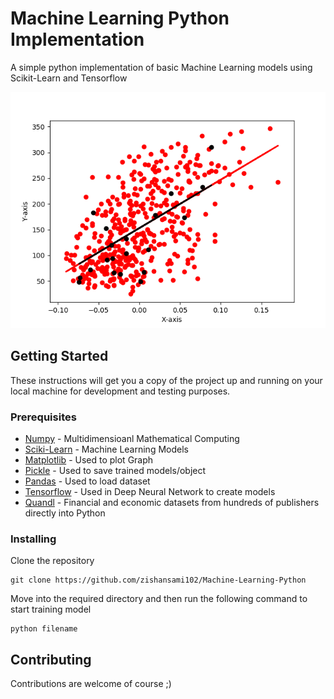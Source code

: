 # Machine Learning Python Implementation

A simple python implementation of basic Machine Learning models using Scikit-Learn and Tensorflow

![alt text](mlreg.png)

## Getting Started

These instructions will get you a copy of the project up and running on your local machine for development and testing purposes.

### Prerequisites


* [Numpy](http://www.numpy.org/) - Multidimensioanl Mathematical Computing 
* [Sciki-Learn](http://scikit-learn.org/stable/install.html) - Machine Learning Models
* [Matplotlib](https://matplotlib.org/contents.html) - Used to plot Graph
* [Pickle](https://docs.python.org/3/library/pickle.html) - Used to save trained models/object
* [Pandas](http://pandas.pydata.org/pandas-docs/version/0.18.0/) - Used to load dataset
* [Tensorflow](https://www.tensorflow.org/install/) - Used in Deep Neural Network to create models
* [Quandl](https://anaconda.org/anaconda/quandl) - Financial and economic datasets from hundreds of publishers directly into Python


### Installing

Clone the repository

```
git clone https://github.com/zishansami102/Machine-Learning-Python
```
Move into the required directory and then run the following command to start training model

```
python filename
```

## Contributing

Contributions are welcome of course ;)



